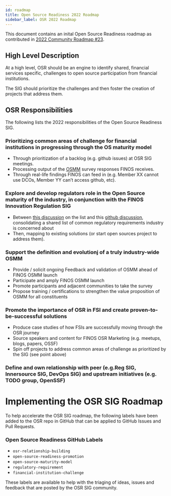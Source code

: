 ```yaml
---
id: roadmap
title: Open Source Readiness 2022 Roadmap
sidebar_label: OSR 2022 Roadmap
---
```


This document contains an inital Open Source Readiness roadmap as contributed in [2022 Community Roadmap #23](https://github.com/finos/open-source-readiness/discussions/23#discussioncomment-2253788).

## High Level Description

At a high level, OSR should be an engine to identify shared, financial services specific, challenges to open source participation from financial institutions.

The SIG should prioritize the challenges and then foster the creation of projects that address them.

## OSR Responsibilities

The following lists the 2022 responsibilities of the Open Source Readiness SIG.

### Prioritizing common areas of challenge for financial institutions in progressing through the OS maturity model

- Through prioritization of a backlog (e.g. github issues) at OSR SIG meetings.
- Processing output of the [OSMM](https://github.com/finos/osmm) survey responses FINOS receives.
- Through real-life findings FINOS can feed in (e.g. Member XX cannot use DCOs, Member YY can’t access github, etc).

### Explore and develop regulators role in the Open Source maturity of the industry, in conjunction with the FINOS Innovation Regulation SIG

- Between [this discussion](https://groups.google.com/a/finos.org/g/osr/c/GMMD38RkaMY/m/nYMwTdR3BAAJ) on the list and this [github discussion](https://github.com/finos/open-source-readiness/discussions/9), consolidating a shared list of common regulatory requirements industry is concerned about
- Then, mapping to existing solutions (or start open sources project to address them).

### Support the definition and evolutionj of a truly industry-wide OSMM

- Provide / solicit ongoing Feedback and validation of OSMM ahead of FINOS OSMM launch
- Participate and amply FINOS OSMM launch
- Promote participants and adjacent communities to take the survey
- Propose training / certifications to strengthen the value proposition of OSMM for all constituents

### Promote the importance of OSR in FSI and create proven-to-be-successful solutions

- Produce case studies of how FSIs are successfully moving through the OSR journey
- Source speakers and content for FINOS OSR Marketing (e.g. meetups, blogs, papers, OSSF)
- Spin off projects to address common areas of challenge as prioritized by the SIG (see point above)

### Define and own relationship with peer (e.g.Reg SIG, Innersource SIG, DevOps SIG) and upstream initiatives (e.g. TODO group, OpenSSF)

# Implementing the OSR SIG Roadmap

To help accelerate the OSR SIG roadmap, the following labels have been added to the OSR repo in GitHub that can be applied to GitHub Issues and Pull Requests.

### Open Source Readiness GitHub Labels

- `osr-relationship-building`
- `open-source-readiness-promotion`
- `open-source-maturity-model`
- `regulatory-requirement`
- `financial-institution-challenge`

These labels are available to help with the triaging of ideas, issues and feedback that are posted by the OSR SIG community.
